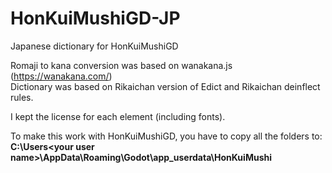 # HonKuiMushiGD-JP
Japanese dictionary for HonKuiMushiGD

Romaji to kana conversion was based on wanakana.js (https://wanakana.com/)<br/>
Dictionary was based on Rikaichan version of Edict and Rikaichan deinflect rules.

I kept the license for each element (including fonts).

To make this work with HonKuiMushiGD, you have to copy all the folders to:<br/>
<b>C:\Users\<your user name>\AppData\Roaming\Godot\app_userdata\HonKuiMushi</b>
